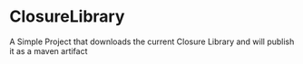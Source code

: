 ClosureLibrary
==============

A Simple Project that downloads the current Closure Library and will publish it as a maven artifact